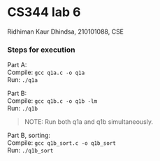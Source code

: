 # CS344 lab 6 
Ridhiman Kaur Dhindsa, 210101088, CSE

### Steps for execution
Part A:  
Compile: ```gcc q1a.c -o q1a```  
Run: ```./q1a```

Part B:   
Compile: ```gcc q1b.c -o q1b -lm```  
Run: ```./q1b```  
> NOTE: Run both q1a and q1b simultaneously.  

Part B, sorting:  
Compile: ```gcc q1b_sort.c -o q1b_sort```  
Run: ```./q1b_sort```